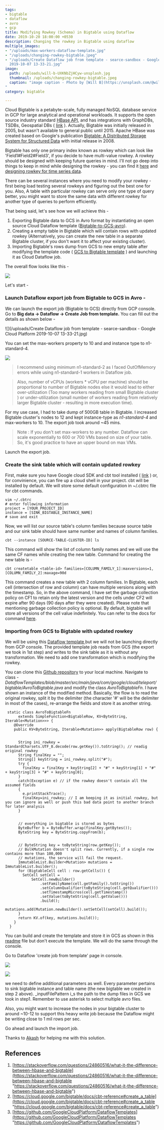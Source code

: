 ```yaml
---
tags:
- bigtable
- dataflow
- avro
- gcp
title: Modifying Rowkey (Schema) in Bigtable using Dataflow
date: 2019-10-20 18:00:00 +0530
description: Changing the rowkey in Bigtable using dataflow
multiple_images:
- "/uploads/max-workers-dataflow-template.jpg"
- "/uploads/changing-rowkey-bigtable.jpeg"
- "/uploads/Create Dataflow job from template - searce-sandbox - Google Cloud Platform
  2019-10-07 13-33-21.jpg"
image: 
  path: /uploads/will-b-UXKNbZjHCyw-unsplash.jpg
  thumbnail: /uploads/changing-rowkey-bigtable.jpeg
  caption: "image caption - Photo by [Will B](https://unsplash.com/@willbro?utm_source=unsplash&utm_medium=referral&utm_content=creditCopyText) on [Unsplash](https://unsplash.com/s/photos/wide?utm_source=unsplash&utm_medium=referral&utm_content=creditCopyText)
"
category: bigtable

---
```

Cloud Bigtable is a petabyte-scale, fully managed NoSQL database service in GCP for large analytical and operational workloads. It supports the open source industry standard [HBase API](https://hbase.apache.org/), and has integrations with GraphDBs, TSDBs, Geospatial DBs ( [link](https://cloud.google.com/bigtable/docs/integrations) ). Actually, Bigtable was initially released in 2005, but wasn't available to general public until 2015. Apache HBase was created based on Google's publication [Bigtable: A Distributed Storage System for Structured Data](http://research.google.com/archive/bigtable.html) with initial release in 2008.

Bigtable has only one primary index known as rowkey which can look like 'Field1#Field2#Field3', if you decide to have multi-value rowkey. A rowkey should be designed with keeping future queries in mind. I'll not go deep into things to keep in mind while designing the rowkey - you can find it [here](https://cloud.google.com/bigtable/docs/schema-design) and [designing rowkey for time series data](https://cloud.google.com/bigtable/docs/schema-design-time-series).

There can be several instances where you need to modify your rowkey - first being load testing several rowkeys and figuring out the best one for you. Also, A table with particular rowkey can serve only one type of query better, you might want to store the same data with different rowkey for another type of queries to perform efficiently.

That being said, let's see how we will achieve this -

1. Exporting Bigtable data to GCS in Avro format by instantiating an open source Cloud Dataflow template ([Bigtable-to-GCS-avro](https://cloud.google.com/dataflow/docs/guides/templates/provided-batch#cloudbigtabletoavrofile)).
2. Creating a empty table in Bigtable which will contain rows with updated rowkey (Alternatively, you can create the new table in a separate Bigtable cluster, if you don't want it to affect your existing cluster).
3. Importing Bigtable's rows dump from GCS to new empty table after modifying the template code ( [GCS to Bigtable template](https://cloud.google.com/dataflow/docs/guides/templates/provided-batch#cloud-storage-avro-to-cloud-bigtable) ) and launching it as Cloud Dataflow job.

The overall flow looks like this -

![](/uploads/changing-rowkey-bigtable.jpeg)

Let's start -

### Launch Dataflow export job from Bigtable to GCS in Avro -

We can launch the export job (Bigtable to GCS) directly from GCP console. Go to **Big data -> Dataflow -> Create Job from template.** You can fill out the details as shown below -

![](/uploads/Create Dataflow job from template - searce-sandbox - Google Cloud Platform 2019-10-07 13-33-21.jpg)

You can set the max-workers property to 10 and and instance type to n1-standard-4.

![](/uploads/max-workers-dataflow-template.jpg)

> I recommend using minimum n1-standard-2 as I faced OutOfMemory errors while using n1-standard-1 workers in Dataflow job.

> Also, number of vCPUs (workers * vCPU per machine) should be proportional to number of Bigtable nodes else it would lead to either over-utilization (Too many workers reading from small Bigtable cluster ) or under-utilization (small number of workers reading from relatively larger Bigtable cluster - resulting in more execution time).

For my use case, I had to take dump of 500GB table in Bigtable. I increased Bigtable cluster's nodes to 12 and kept instance-type as _n1-standard-4_ and max-workers to 10. The export job took around \~45 mins.

> Note : If you don't set max-workers to any number. Dataflow can scale exponentially to 600 or 700 VMs based on size of your table. So, it's good practice to have an upper bound on max VMs.

Launch the export job.

### Create the sink table which will contain updated rowkey

First, make sure you have Google cloud SDK and cbt tool installed ( [link](https://cloud.google.com/bigtable/docs/cbt-overview) ) or, for convinience, you can fire up a cloud shell in your project. cbt will be installed by default. We will store some default configuration in \~/.cbtrc file for cbt commands.

    vim ~/.cbtrc
    # enter following information
    project = [YOUR_PROJECT_ID]
    instance = [SINK_BIGTABLE_INSTANCE_NAME]
    # save and exit

Now, we will list our source table's column families because source table and our sink table should have same number and names of column families.

    cbt --instance [SOURCE-TABLE-CLUSTER-ID] ls

This command will show the list of column family names and we will use the same CF names while creating the new table. Command for creating the new table is -

    cbt createtable <table-id> families=[COLUMN_FAMILY_1]:maxversions=1,[COLUMN_FAMILY_2]:maxage=90d

This command creates a new table with 2 column families. In Bigtable, each cell (intersection of row and column) can have multiple versions along with the timestamp. So, in the above command, I have set the garbage collection policy on CF1 to retain only the latest version and the cells under CF2 will expire after 90 days (90 days after they were created). Please note that mentioning garbage collection policy is optional. By default, bigtable will store all versions of the cell value indefinitely. You can refer to the docs for command [here](https://cloud.google.com/bigtable/docs/cbt-reference#create_a_table).

### Importing from GCS to Bigtable with updated rowkey

We will be using this [Dataflow template ](https://cloud.google.com/dataflow/docs/guides/templates/provided-batch#cloud-storage-avro-to-cloud-bigtable) but we will not be launching directly from GCP console. The provided template job reads from GCS (the export we took in 1st step) and writes to the sink table as it is without any transformation. We need to add one transformation which is modifying the rowkey.

You can clone this [Github repository](https://github.com/GoogleCloudPlatform/DataflowTemplates) to your local machine. Navigate to class - _DataflowTemplates/blob/master/src/main/java/com/google/cloud/teleport/bigtable/AvroToBigtable.java_ and modify the class _AvroToBigtableFn._ I have shown an instance of the modified method. Basically, the flow is to read the original rowkey, split it by the delimiter (the character '#' will be the delimiter in most of the cases), re-arrange the fields and store it as another string. 

     static class AvroToBigtableFn
          extends SimpleFunction<BigtableRow, KV<ByteString, Iterable<Mutation>>> {
        @Override
        public KV<ByteString, Iterable<Mutation>> apply(BigtableRow row) {
    
    
          String ini_rowkey = StandardCharsets.UTF_8.decode(row.getKey()).toString(); // readig original rowkey
          String finalKey = "";
          String[] keyString = ini_rowkey.split("#");
          try {
            finalKey = finalKey + keyString[2] + "#" + keyString[1] + "#" + keyString[3] + "#" + keyString[0];
          }
          catch(Exception e) // if the rowkey doesn't contain all the assumed fields 
          {
            e.printStackTrace();
            finalKey=ini_rowkey; // I am keeping it as initial rowkey, but you can ignore as well or push this bad data point to another branch for later analysis
          }
          
          
          // everything in bigtable is stored as bytes
          ByteBuffer b = ByteBuffer.wrap(finalKey.getBytes());
          ByteString key = ByteString.copyFrom(b);
    
    
          // ByteString key = toByteString(row.getKey());
          // BulkMutation doesn't split rows. Currently, if a single row contains more than 100,000
          // mutations, the service will fail the request.
          ImmutableList.Builder<Mutation> mutations = ImmutableList.builder();
          for (BigtableCell cell : row.getCells()) {
            SetCell setCell =
                SetCell.newBuilder()
                    .setFamilyName(cell.getFamily().toString())
                    .setColumnQualifier(toByteString(cell.getQualifier()))
                    .setTimestampMicros(cell.getTimestamp())
                    .setValue(toByteString(cell.getValue()))
                    .build();
            mutations.add(Mutation.newBuilder().setSetCell(setCell).build());
          }
          return KV.of(key, mutations.build());
        }
      }

You can build and create the template and store it in GCS as shown in this [readme](https://github.com/GoogleCloudPlatform/DataflowTemplates) file but don't execute the template. We will do the same through the console. 

Go to Dataflow 'create job from template' page in console. 

![](/uploads/gcs-to-bt-1.jpg)

![](/uploads/gcs-to-bt-2.jpg)

we need to define additional parameters as well. Every parameter pertains to sink bigtable instance and table name (the new bigtable we created in step 2 above). _inputFilePattern i_s the path to the dump files in GCS we took in step1. Remember to use asterisk to select multiple avro files. 

Also, you might want to increase the nodes in your bigtable cluster to around \~10-12 to support this heavy write job because the Dataflow might be writing close to 1 mil rows per sec. 

Go ahead and launch the import job. 

Thanks to [Akash](https://www.linkedin.com/in/akash-goyal-a00464126/) for helping me with this solution. 

## References

1. [https://stackoverflow.com/questions/24860516/what-it-the-difference-between-hbase-and-bigtable](https://stackoverflow.com/questions/24860516/what-it-the-difference-between-hbase-and-bigtable "https://stackoverflow.com/questions/24860516/what-it-the-difference-between-hbase-and-bigtable")
2. [https://cloud.google.com/bigtable/docs/cbt-reference#create_a_table](https://cloud.google.com/bigtable/docs/cbt-reference#create_a_table "https://cloud.google.com/bigtable/docs/cbt-reference#create_a_table")
3. [https://github.com/GoogleCloudPlatform/DataflowTemplates](https://github.com/GoogleCloudPlatform/DataflowTemplates "https://github.com/GoogleCloudPlatform/DataflowTemplates")
